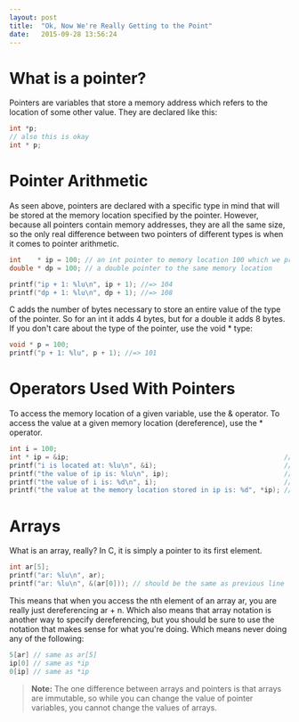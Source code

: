 ```yaml
---
layout: post
title:  "Ok, Now We're Really Getting to the Point"
date:   2015-09-28 13:56:24
---
```

# What is a pointer?
Pointers are variables that store a memory address which refers to the location of some other value. They are declared like this:

```c
int *p;
// also this is okay
int * p;
```

# Pointer Arithmetic
As seen above, pointers are declared with a specific type in mind that will be stored at the memory location specified by the pointer. However, because all pointers contain memory addresses, they are all the same size, so the only real difference between two pointers of different types is when it comes to pointer arithmetic.

```c
int    * ip = 100; // an int pointer to memory location 100 which we probably don't have access to
double * dp = 100; // a double pointer to the same memory location

printf("ip + 1: %lu\n", ip + 1); //=> 104
printf("dp + 1: %lu\n", dp + 1); //=> 108
```

C adds the number of bytes necessary to store an entire value of the type of the pointer. So for an int it adds 4 bytes, but for a double it adds 8 bytes. If you don't care about the type of the pointer, use the void * type:

```c
void * p = 100;
printf("p + 1: %lu", p + 1); //=> 101
```

# Operators Used With Pointers
To access the memory location of a given variable, use the & operator. To access the value at a given memory location (dereference), use the * operator.

```c
int i = 100;
int * ip = &ip;                                                      // now ip contains the memory location of i
printf("i is located at: %lu\n", &i);                                // some memory address idk where
printf("the value of ip is: %lu\n", ip);                             // should be the same as above
printf("the value of i is: %d\n", i);                                //=> 100
printf("the value at the memory location stored in ip is: %d", *ip); //=> 100
```

# Arrays
What is an array, really? In C, it is simply a pointer to its first element.

```c
int ar[5];
printf("ar: %lu\n", ar);
printf("ar: %lu\n", &(ar[0])); // should be the same as previous line
```

This means that when you access the nth element of an array ar, you are really just dereferencing ar + n. Which also means that array notation is another way to specify dereferencing, but you should be sure to use the notation that makes sense for what you're doing. Which means never doing any of the following:
```c
5[ar] // same as ar[5]
ip[0] // same as *ip
0[ip] // same as *ip
```

> **Note:** The one difference between arrays and pointers is that arrays are immutable, so while you can change the value of pointer variables, you cannot change the values of arrays.
